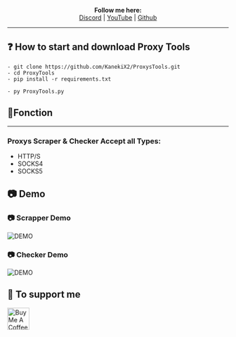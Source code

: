 <p align='center'>
  <b>Follow me here:</b><br>
  <a href="https://discord.gg/5bKTQXBjqG">Discord</a> |
  <a href="https://www.youtube.com/channel/UCdIuioH8MzwMD88XGkliupA">YouTube</a> |
  <a href="https://github.com/KanekiX2">Github</a>
</p>

---- 

## ❓ How to start and download Proxy Tools  
```
- git clone https://github.com/KanekiX2/ProxysTools.git
- cd ProxyTools
- pip install -r requirements.txt

- py ProxyTools.py
```

## 🔭Fonction
---  

### Proxys Scraper & Checker Accept all Types:
- HTTP/S
- SOCKS4
- SOCKS5

## 📷 Demo  
### 📷 Scrapper Demo
![DEMO](https://cdn.discordapp.com/attachments/814116223126208602/830480354031697921/unknown.png)  

### 📷 Checker Demo
![DEMO](https://cdn.discordapp.com/attachments/814116223126208602/830480521981067315/unknown.png)  
  
## 💸 To support me  
<a href="https://www.buymeacoffee.com/KanekiX2" target="_blank"><img src="https://cdn.buymeacoffee.com/buttons/v2/default-yellow.png" alt="Buy Me A Coffee" height="50" ></a>
